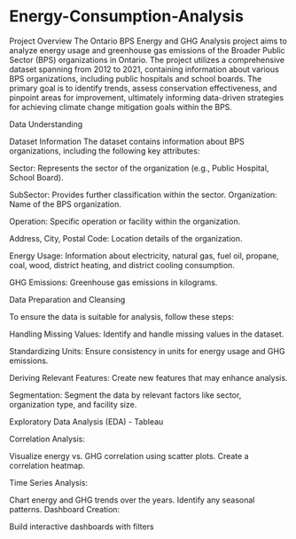 # Energy-Consumption-Analysis

Project Overview
The Ontario BPS Energy and GHG Analysis project aims to analyze energy usage and greenhouse gas emissions of the Broader Public Sector (BPS) organizations in Ontario. The project utilizes a comprehensive dataset spanning from 2012 to 2021,
containing information about various BPS organizations, including public hospitals and school boards. The primary goal is to identify trends, assess conservation effectiveness, and pinpoint areas for improvement, ultimately informing 
data-driven strategies for achieving climate change mitigation goals within the BPS.

Data Understanding

Dataset Information
The dataset contains information about BPS organizations, including the following key attributes:

Sector: Represents the sector of the organization (e.g., Public Hospital, School Board).

SubSector: Provides further classification within the sector.
Organization: Name of the BPS organization.

Operation: Specific operation or facility within the organization.

Address, City, Postal Code: Location details of the organization.

Energy Usage: Information about electricity, natural gas, fuel oil, propane, coal, wood, district heating, and district cooling consumption.

GHG Emissions: Greenhouse gas emissions in kilograms.


Data Preparation and Cleansing

To ensure the data is suitable for analysis, follow these steps:

Handling Missing Values: Identify and handle missing values in the dataset.

Standardizing Units: Ensure consistency in units for energy usage and GHG emissions.

Deriving Relevant Features: Create new features that may enhance analysis.

Segmentation: Segment the data by relevant factors like sector, organization type, and facility size.

Exploratory Data Analysis (EDA) - Tableau

Correlation Analysis:

Visualize energy vs. GHG correlation using scatter plots.
Create a correlation heatmap.

Time Series Analysis:

Chart energy and GHG trends over the years.
Identify any seasonal patterns.
Dashboard Creation:

Build interactive dashboards with filters 

